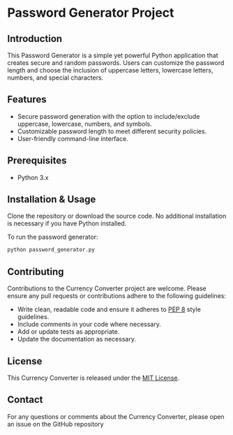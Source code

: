 # Password Generator Project

## Introduction
This Password Generator is a simple yet powerful Python application that creates secure and random passwords. Users can customize the password length and choose the inclusion of uppercase letters, lowercase letters, numbers, and special characters.

## Features
- Secure password generation with the option to include/exclude uppercase, lowercase, numbers, and symbols.
- Customizable password length to meet different security policies.
- User-friendly command-line interface.

## Prerequisites
- Python 3.x

## Installation & Usage
Clone the repository or download the source code. No additional installation is necessary if you have Python installed.

To run the password generator:

```bash
python password_generator.py
```

## Contributing
Contributions to the Currency Converter project are welcome. Please ensure any pull requests or contributions adhere to the following guidelines:
- Write clean, readable code and ensure it adheres to [PEP 8](https://www.python.org/dev/peps/pep-0008/) style guidelines.
- Include comments in your code where necessary.
- Add or update tests as appropriate.
- Update the documentation as necessary.

## License
This Currency Converter is released under the [MIT License](LICENSE).

## Contact
For any questions or comments about the Currency Converter, please open an issue on the GitHub repository